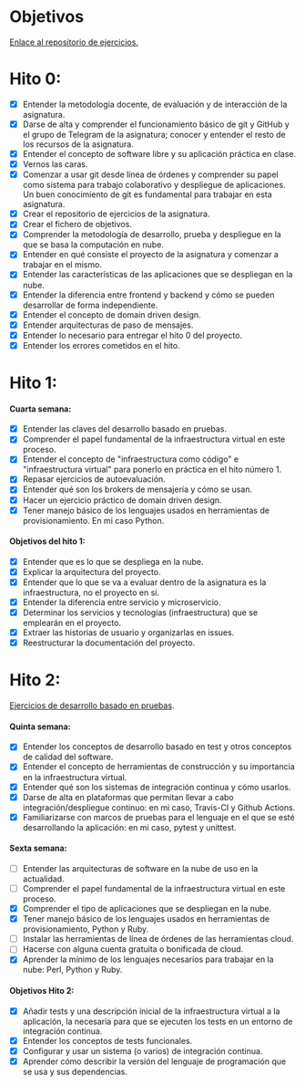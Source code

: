 # Objetivos

[Enlace al repositorio de ejercicios.](https://github.com/alvarillo89/UGR-CC-Ejercicios)

# Hito 0:

- [X] Entender la metodología docente, de evaluación y de interacción de la asignatura.
- [X] Darse de alta y comprender el funcionamiento básico de git y GitHub y el grupo de Telegram de la asignatura; conocer y entender el resto de los recursos de la asignatura.
- [X] Entender el concepto de software libre y su aplicación práctica en clase.
- [X] Vernos las caras.
- [X] Comenzar a usar git desde línea de órdenes y comprender su papel como sistema para trabajo colaborativo y despliegue de aplicaciones. Un buen conocimiento de git es fundamental para trabajar en esta asignatura.
- [X] Crear el repositorio de ejercicios de la asignatura.
- [X] Crear el fichero de objetivos.
- [X] Comprender la metodología de desarrollo, prueba y despliegue en la que se basa la computación en nube.
- [X] Entender en qué consiste el proyecto de la asignatura y comenzar a trabajar en el mismo.
- [X] Entender las características de las aplicaciones que se despliegan en la nube.
- [X] Entender la diferencia entre frontend y backend y cómo se pueden desarrollar de forma independiente.
- [X] Entender el concepto de domain driven design.
- [X] Entender arquitecturas de paso de mensajes. 
- [X] Entender lo necesario para entregar el hito 0 del proyecto.
- [X] Entender los errores cometidos en el hito.

# Hito 1:

#### Cuarta semana:

- [X] Entender las claves del desarrollo basado en pruebas.
- [X] Comprender el papel fundamental de la infraestructura virtual en este proceso.
- [X] Entender el concepto de "infraestructura como código" e "infraestructura virtual" para ponerlo en práctica en el hito número 1.
- [X] Repasar ejercicios de autoevaluación.
- [X] Entender qué son los brokers de mensajería y cómo se usan.
- [X] Hacer un ejercicio práctico de domain driven design.
- [X] Tener manejo básico de los lenguajes usados en herramientas de provisionamiento. En mi caso Python.

#### Objetivos del hito 1:

- [X] Entender que es lo que se despliega en la nube.
- [X] Explicar la arquitectura del proyecto.
- [X] Entender que lo que se va a evaluar dentro de la asignatura es la infraestructura, no el proyecto en sí.
- [X] Entender la diferencia entre servicio y microservicio.
- [X] Determinar los servicios y tecnologías (infraestructura) que se emplearán en el proyecto.
- [X] Extraer las historias de usuario y organizarlas en issues.
- [X] Reestructurar la documentación del proyecto.

# Hito 2:

[Ejercicios de desarrollo basado en pruebas](https://github.com/alvarillo89/UGR-CC-Ejercicios/blob/master/Tema%202/EjerciciosDesarrolloPruebas.md).

#### Quinta semana:

- [X] Entender los conceptos de desarrollo basado en test y otros conceptos de calidad del software.
- [X] Entender el concepto de herramientas de construcción y su importancia en la infraestructura virtual.
- [X] Entender qué son los sistemas de integración continua y cómo usarlos.
- [X] Darse de alta en plataformas que permitan llevar a cabo integración/despliegue continuo: en mi caso, Travis-CI y Github Actions.
- [X] Familiarizarse con marcos de pruebas para el lenguaje en el que se esté desarrollando la aplicación: en mi caso, pytest y unittest.

#### Sexta semana:

- [ ] Entender las arquitecturas de software en la nube de uso en la actualidad.
- [ ] Comprender el papel fundamental de la infraestructura virtual en este proceso.
- [X] Comprender el tipo de aplicaciones que se despliegan en la nube.
- [X] Tener manejo básico de los lenguajes usados en herramientas de provisionamiento, Python y Ruby.
- [ ] Instalar las herramientas de línea de órdenes de las herramientas cloud.
- [ ] Hacerse con alguna cuenta gratuita o bonificada de cloud.
- [X] Aprender la mínimo de los lenguajes necesarios para trabajar en la nube: Perl, Python y Ruby.

#### Objetivos Hito 2:
- [X] Añadir tests y una descripción inicial de la infraestructura virtual a la aplicación, la necesaria para que se ejecuten los tests en un entorno de integración continua. 
- [X] Entender los conceptos de tests funcionales. 
- [X] Configurar y usar un sistema (o varios) de integración continua. 
- [X] Aprender cómo describir la versión del lenguaje de programación que se usa y sus dependencias.